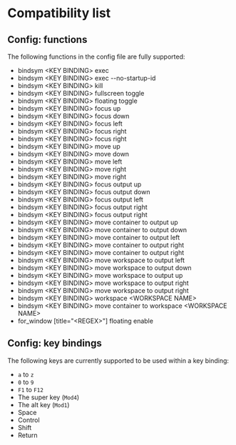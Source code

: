 # Compatibility list

## Config: functions

The following functions in the config file are fully supported:

* bindsym \<KEY BINDING\> exec
* bindsym \<KEY BINDING\> exec --no-startup-id
* bindsym \<KEY BINDING\> kill
* bindsym \<KEY BINDING\> fullscreen toggle
* bindsym \<KEY BINDING\> floating toggle
* bindsym \<KEY BINDING\> focus up
* bindsym \<KEY BINDING\> focus down
* bindsym \<KEY BINDING\> focus left
* bindsym \<KEY BINDING\> focus right
* bindsym \<KEY BINDING\> focus right
* bindsym \<KEY BINDING\> move up
* bindsym \<KEY BINDING\> move down
* bindsym \<KEY BINDING\> move left
* bindsym \<KEY BINDING\> move right
* bindsym \<KEY BINDING\> move right
* bindsym \<KEY BINDING\> focus output up
* bindsym \<KEY BINDING\> focus output down
* bindsym \<KEY BINDING\> focus output left
* bindsym \<KEY BINDING\> focus output right
* bindsym \<KEY BINDING\> focus output right
* bindsym \<KEY BINDING\> move container to output up
* bindsym \<KEY BINDING\> move container to output down
* bindsym \<KEY BINDING\> move container to output left
* bindsym \<KEY BINDING\> move container to output right
* bindsym \<KEY BINDING\> move container to output right
* bindsym \<KEY BINDING\> move workspace to output left
* bindsym \<KEY BINDING\> move workspace to output down
* bindsym \<KEY BINDING\> move workspace to output up
* bindsym \<KEY BINDING\> move workspace to output right
* bindsym \<KEY BINDING\> move workspace to output right
* bindsym \<KEY BINDING\> workspace \<WORKSPACE NAME\>
* bindsym \<KEY BINDING\> move container to workspace \<WORKSPACE NAME\>
* for_window [title="\<REGEX\>"] floating enable

## Config: key bindings

The following keys are currently supported to be used within a key binding:

* `a` to `z`
* `0` to `9`
* `F1` to `F12`
* The super key (`Mod4`)
* The alt key (`Mod1`)
* Space
* Control
* Shift
* Return
